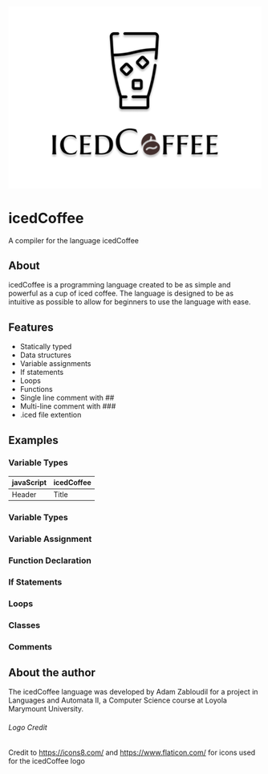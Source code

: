 ![icedCoffee](/docs/icedCoffeeLogo.png)

# icedCoffee

A compiler for the language icedCoffee

## About

icedCoffee is a programming language created to be as simple and powerful as a cup of iced coffee. The language is designed to be as intuitive as possible to allow for beginners to use the language with ease.

## Features

- Statically typed
- Data structures
- Variable assignments
- If statements
- Loops
- Functions
- Single line comment with ##
- Multi-line comment with ###
- .iced file extention

## Examples

### Variable Types

| javaScript | icedCoffee |
| ---------- | ---------- |
| Header     | Title      |

### Variable Types

### Variable Assignment

### Function Declaration

### If Statements

### Loops

### Classes

### Comments

## About the author

The icedCoffee language was developed by Adam Zabloudil for a project in Languages and Automata II, a Computer Science course at Loyola Marymount University.

###### Logo Credit

Credit to
https://icons8.com/
and
https://www.flaticon.com/
for icons used for the icedCoffee logo
